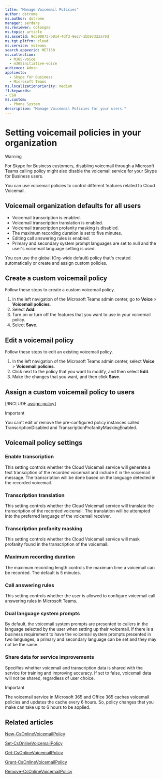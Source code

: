 ```yaml
---
title: "Manage Voicemail Policies"
author: dstrome
ms.author: dstrome
manager: serdars
ms.reviewer: colongma
ms.topic: article
ms.assetid: 9c590873-b014-4df3-9e27-1bb97322a79d
ms.tgt.pltfrm: cloud
ms.service: msteams
search.appverid: MET150
ms.collection: 
  - M365-voice
  - m365initiative-voice
audience: Admin
appliesto: 
  - Skype for Business
  - Microsoft Teams
ms.localizationpriority: medium
f1.keywords:
- CSH
ms.custom: 
  - Phone System
description: "Manage Voicemail Policies for your users."
---
```


# Setting voicemail policies in your organization

> [!WARNING]
> For Skype for Business customers, disabling voicemail through a Microsoft Teams calling policy might also disable the voicemail service for your Skype for Business users.

You can use voicemail policies to control different features related to Cloud Voicemail.

## Voicemail organization defaults for all users
- Voicemail transcription is enabled.
- Voicemail transcription translation is enabled.
- Voicemail transcription profanity masking is disabled.
- The maximum recording duration is set to five minutes.
- Editing call answering rules is enabled.
- Primary and secondary system prompt languages are set to null and the user's voicemail language setting is used.

You can use the global (Org-wide default) policy that's created automatically or create and assign custom policies.

## Create a custom voicemail policy

Follow these steps to create a custom voicemail policy.

1. In the left navigation of the Microsoft Teams admin center, go to **Voice** > **Voicemail policies**.
2. Select **Add**.
3. Turn on or turn off the features that you want to use in your voicemail policy.
4. Select **Save**.

## Edit a voicemail policy

Follow these steps to edit an existing voicemail policy.

1. In the left navigation of the Microsoft Teams admin center, select **Voice** > **Voicemail policies**.
2. Click next to the policy that you want to modify, and then select **Edit**.
3. Make the changes that you want, and then click **Save**.

## Assign a custom voicemail policy to users

[!INCLUDE [assign-policy](includes/assign-policy.md)]

> [!IMPORTANT]
> You can't edit or remove the pre-configured policy instances called TranscriptionDisabled and TranscriptionProfanityMaskingEnabled.

## Voicemail policy settings
  
### Enable transcription

This setting controls whether the Cloud Voicemail service will generate a text transciption of the recorded voicemail and include it in the voicemail message. The transcription will be done based on the language detected in the recorded voicemail.

### Transcription translation

This setting controls whether the Cloud Voicemail service will translate the transcription of the recorded voicemail. The translation will be attempted into the
preferred language of the voicemail receiver.

### Transcription profanity masking

This setting controls whether the Cloud Voicemail service will mask profanity found in the transcription of the voicemail.

### Maximum recording duration

The maximum recording length controls the maximum time a voicemail can be recorded. The default is 5 minutes.

### Call answering rules

This setting controls whether the user is allowed to configure voicemail call answering rules in Microsoft Teams.

### Dual language system prompts

By default, the voicemail system prompts are presented to callers in the language selected by the user when setting up their voicemail. If there is a business 
requirement to have the voicemail system prompts presented in two languages, a primary and secondary language can be set and they may not be the same.

### Share data for service improvements

Specifies whether voicemail and transcription data is shared with the service for training and improving accuracy. If set to false, voicemail data will not be shared, regardless of user choice.


> [!IMPORTANT]
> The voicemail service in Microsoft 365 and Office 365 caches voicemail policies and updates the cache every 6 hours. So, policy changes that you make can take up to 6 hours to be applied.

## Related articles

[New-CsOnlineVoicemailPolicy](/powershell/module/skype/new-csonlinevoicemailpolicy)

[Set-CsOnlineVoicemailPolicy](/powershell/module/skype/set-csonlinevoicemailpolicy)

[Get-CsOnlineVoicemailPolicy](/powershell/module/skype/get-csonlinevoicemailpolicy)

[Grant-CsOnlineVoicemailPolicy](/powershell/module/skype/grant-csonlinevoicemailpolicy)

[Remove-CsOnlineVoicemailPolicy](/powershell/module/skype/remove-csonlinevoicemailpolicy)
